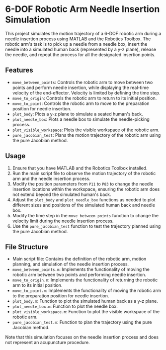 # 6-DOF Robotic Arm Needle Insertion Simulation

This project simulates the motion trajectory of a 6-DOF robotic arm during a needle insertion process using MATLAB and the Robotics Toolbox. The robotic arm's task is to pick up a needle from a needle box, insert the needle into a simulated human back (represented by a y-z plane), release the needle, and repeat the process for all the designated insertion points.

## Features

- `move_between_points`: Controls the robotic arm to move between two points and perform needle insertion, while displaying the real-time velocity of the end-effector. Velocity is limited by defining the time step.
- `move_to_origin`: Controls the robotic arm to return to its initial position.
- `move_to_point`: Controls the robotic arm to move to the preparation position for needle insertion.
- `plot_body`: Plots a y-z plane to simulate a seated human's back.
- `plot_needle_box`: Plots a needle box to simulate the needle-picking process.
- `plot_visible_workspace`: Plots the visible workspace of the robotic arm.
- `pure_jacobian_test`: Plans the motion trajectory of the robotic arm using the pure Jacobian method.

## Usage

1. Ensure that you have MATLAB and the Robotics Toolbox installed.
2. Run the main script file to observe the motion trajectory of the robotic arm and the needle insertion process.
3. Modify the position parameters from `P11` to `P83` to change the needle insertion locations within the workspace, ensuring the robotic arm does not extend beyond the simulated human's back.
4. Adjust the `plot_body` and `plot_needle_box` functions as needed to plot different sizes and positions of the simulated human back and needle box.
5. Modify the time step in the `move_between_points` function to change the velocity limit during the needle insertion process.
6. Use the `pure_jacobian_test` function to test the trajectory planned using the pure Jacobian method.

## File Structure

- Main script file: Contains the definition of the robotic arm, motion planning, and simulation of the needle insertion process.
- `move_between_points.m`: Implements the functionality of moving the robotic arm between two points and performing needle insertion.
- `move_to_origin.m`: Implements the functionality of returning the robotic arm to its initial position.
- `move_to_point.m`: Implements the functionality of moving the robotic arm to the preparation position for needle insertion.
- `plot_body.m`: Function to plot the simulated human back as a y-z plane.
- `plot_needle_box.m`: Function to plot the needle box.
- `plot_visible_workspace.m`: Function to plot the visible workspace of the robotic arm.
- `pure_jacobian_test.m`: Function to plan the trajectory using the pure Jacobian method.

Note that this simulation focuses on the needle insertion process and does not represent an acupuncture procedure.
